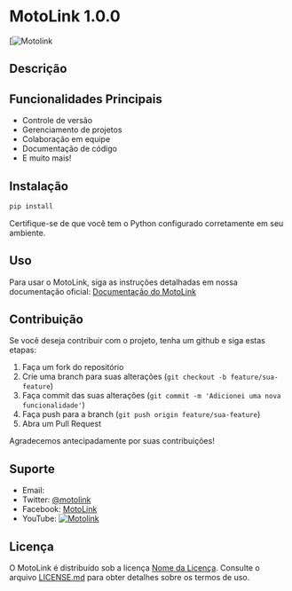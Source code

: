 
# MotoLink 1.0.0


[![Motolink](https://lh3.googleusercontent.com/pw/AP1GczOFeDE3EnZllbo4rF9JgqfRlUhP2XhR3jWTSIuidddlP7SAAw04J8DViqXICY3Nd63DnjeuvvijZGptCWHS7cTins05iKfGhGkyIZwGM7yrL2040GGmS3lG2H9b6dOoUKrZYRn--mYXBVsFSnyLl5eAPIhk5Iyymn3F4PgoI21NRoBCfZcme44QghhMsIHoOH4xgAYm1CHwJXFP08wFNsAn8MVbKsRpFMfLg2QlOi-QI4gDXN0xxe_mFP3cNuPiTp2yQ4wLKKVRetoTQdkVqBU8XYOApFyNbI660eo4H8bIQIbUmgS67DLSWdJ5JZk1o-5dzhNrDgnFobMipYWbCBVtARjCBH2HBcqkq67j8hYGZAL84Ty3G-1tR0zAEFXVOL78c_o7rRgkOjZzSvxPDaL09mCn2nJd08OAWBM78LIBUr_ApxrVyDT6lBnN9RmubGUAmltTP4GtkRuDE087vEEUHgNRIoNheFCHT5otWl8C5XBu2UHHBinjUYOzfZvr3YFc7gx_YL9hXjUpLrhZlHwDzCQyFs5ycX8bu1MPpfgjwSqYTXTncGEmTYFmzyWimAOZCQ7nSur3CrjudM5edg-mwSw0fS9gaR9dGE32D7h6d4XCg1Q0CACpC7KZioK0thbaAiRYUOh6mBQaO9Vt5m-3WvOzcdQzkR9nxDHqJiG6ZAKV5eIUrkoQwnf11Ww7U3Uzse7SbrnOcTYbJrxxKhJ5aZpgThTVmwHuyAdlrh4jgOj8IYWAXDAizkGpXLTItEAW2GkGu2IbFs3cbxOEbyiPKXIrNMbCuj2bdS2nQvX3O5SVcxSX1bMRfxs5N4oCvFPblHCw__11xAUEOC_jMGgMvJhcCrbHDgVBKH7GHxRq8Qi-sg1nPP8VpXB4UpZX0xM33THQCFLp8_I0iCzCeZxWES1LUnFXCsfG1pwbGmzqWpQ8mn09gVT7zx4kHDmdC_LIyusMab3pzSBglMxtdMns2sMeCkQlseouTZBHhm-TpUr6YpfjNT3d0rrwB6LO5p1Y=w675-h676-s-no-gm?authuser=1)



## Descrição


## Funcionalidades Principais

- Controle de versão
- Gerenciamento de projetos
- Colaboração em equipe
- Documentação de código
- E muito mais!

## Instalação


```bash
pip install 
```

Certifique-se de que você tem o Python configurado corretamente em seu ambiente.

## Uso

Para usar o MotoLink, siga as instruções detalhadas em nossa documentação oficial: [Documentação do MotoLink](https://teste.readthedocs.io)

## Contribuição

Se você deseja contribuir com o projeto, tenha um github e siga estas etapas:

1. Faça um fork do repositório
2. Crie uma branch para suas alterações (`git checkout -b feature/sua-feature`)
3. Faça commit das suas alterações (`git commit -m 'Adicionei uma nova funcionalidade'`)
4. Faça push para a branch (`git push origin feature/sua-feature`)
5. Abra um Pull Request

Agradecemos antecipadamente por suas contribuições!

## Suporte

- Email: 
- Twitter: [@motolink](https://twitter.com/)
- Facebook: [MotoLink](https://www.facebook.com/)
- YouTube: [![Motolink](https://img.shields.io/static/v1?label=subscribe&logo=youtube&logoColor=ff0000&color=brightgreen&message=2k)](https://www.youtube.com/c/KivyMD)

## Licença

O MotoLink é distribuído sob a licença [Nome da Licença](LICENSE.md). Consulte o arquivo [LICENSE.md](LICENSE.md) para obter detalhes sobre os termos de uso.

```

